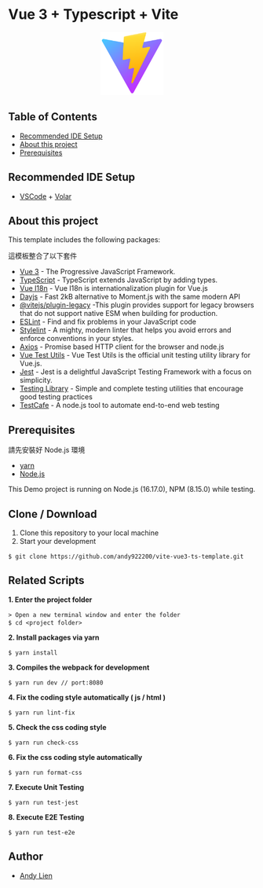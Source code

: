 # Vue 3 + Typescript + Vite

<p align="center">
    <img src="./iconForReadme.png" alt="logo" width="128" height="128">
</p>

## Table of Contents
- [Recommended IDE Setup](#recommended-ide-setup)
- [About this project](#about-this-project)
- [Prerequisites](#prerequisites)

## Recommended IDE Setup
- [VSCode](https://code.visualstudio.com/) + [Volar](https://marketplace.visualstudio.com/items?itemName=johnsoncodehk.volar)

## About this project 
<p>This template includes the following packages:</p>
<p>這模板整合了以下套件</p>

- [Vue 3](https://vuejs.org/) - The Progressive JavaScript Framework.
- [TypeScript](https://www.typescriptlang.org/) - TypeScript extends JavaScript by adding types.
- [Vue I18n](https://vue-i18n.intlify.dev/) - Vue I18n is internationalization plugin for Vue.js
- [Dayjs](https://day.js.org/) - Fast 2kB alternative to Moment.js with the same modern API
- [@vitejs/plugin-legacy](https://github.com/vitejs/vite/tree/main/packages/plugin-legacy) -This plugin provides support for legacy browsers that do not support native ESM when building for production.
- [ESLint](https://eslint.org/) - Find and fix problems in your JavaScript code
- [Stylelint](https://stylelint.io/) - A mighty, modern linter that helps you avoid errors and enforce conventions in your styles.
- [Axios](https://github.com/axios/axios) - Promise based HTTP client for the browser and node.js
- [Vue Test Utils](https://test-utils.vuejs.org/guide/) - Vue Test Utils is the official unit testing utility library for Vue.js.
- [Jest](https://jestjs.io/) - Jest is a delightful JavaScript Testing Framework with a focus on simplicity.
- [Testing Library](https://testing-library.com/) - Simple and complete testing utilities that encourage good testing practices
- [TestCafe](https://testcafe.io/) - A node.js tool to automate end-to-end web testing

## Prerequisites
<p>請先安裝好 Node.js 環境</p>

- [yarn](https://yarnpkg.com/)
- [Node.js](https://nodejs.org/en/download/)

This Demo project is running on Node.js (16.17.0), NPM (8.15.0) while testing.

## Clone / Download
1. Clone this repository to your local machine
2. Start your development

```
$ git clone https://github.com/andy922200/vite-vue3-ts-template.git
```

## Related Scripts

**1. Enter the project folder**
```
> Open a new terminal window and enter the folder
$ cd <project folder>
```
**2. Install packages via yarn**
```
$ yarn install
```
**3. Compiles the webpack for development**
```
$ yarn run dev // port:8080
```
**4. Fix the coding style automatically ( js / html )**
```
$ yarn run lint-fix
```
**5. Check the css coding style**
```
$ yarn run check-css
```

**6. Fix the css coding style automatically**
```
$ yarn run format-css
```

**7. Execute Unit Testing**
```
$ yarn run test-jest
```

**8. Execute E2E Testing**
```
$ yarn run test-e2e
```
## Author
- [Andy Lien](https://github.com/andy922200)
